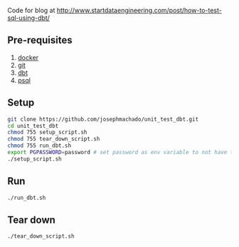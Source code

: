 Code for blog at http://www.startdataengineering.com/post/how-to-test-sql-using-dbt/

## Pre-requisites

1. [docker](https://docs.docker.com/get-docker/)
2. [git](https://git-scm.com/book/en/v2/Getting-Started-Installing-Git)
3. [dbt](https://docs.getdbt.com/dbt-cli/installation/)
4. [psql](https://stackoverflow.com/questions/44654216/correct-way-to-install-psql-without-full-postgres-on-macos)

## Setup

```bash
git clone https://github.com/josephmachado/unit_test_dbt.git
cd unit_test_dbt
chmod 755 setup_script.sh
chmod 755 tear_down_script.sh
chmod 755 run_dbt.sh
export PGPASSWORD=password # set password as env variable to not have to type it again
./setup_script.sh
```

## Run

```bash
./run_dbt.sh
```

## Tear down

```bash
./tear_down_script.sh
```
